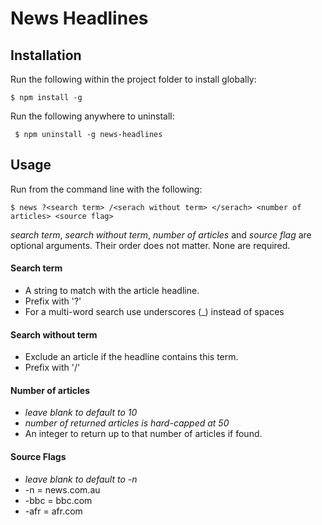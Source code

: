 # News Headlines

## Installation

Run the following within the project folder to install globally:

```$ npm install -g```

Run the following anywhere to uninstall:

``` $ npm uninstall -g news-headlines```

## Usage

Run from the command line with the following:

```$ news ?<search term> /<serach without term> </serach> <number of articles> <source flag>```

_search term_, _search without term_, _number of articles_ and _source flag_ are optional arguments. Their order does not matter. None are required.

#### Search term
- A string to match with the article headline.
- Prefix with '?'
- For a multi-word search use underscores (_) instead of spaces

#### Search without term
- Exclude an article if the headline contains this term.
- Prefix with '/'

#### Number of articles
- _leave blank to default to 10_
- _number of returned articles is hard-capped at 50_
- An integer to return up to that number of articles if found.

#### Source Flags
- _leave blank to default to -n_
- -n = news.com.au
- -bbc = bbc.com
- -afr = afr.com
